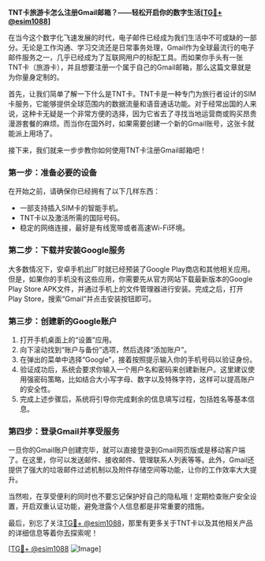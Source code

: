 **TNT卡旅游卡怎么注册Gmail邮箱？——轻松开启你的数字生活[[TG💪+ @esim1088](https://t.me/s/esim1088)]**

在当今这个数字化飞速发展的时代，电子邮件已经成为我们生活中不可或缺的一部分。无论是工作沟通、学习交流还是日常事务处理，Gmail作为全球最流行的电子邮件服务之一，几乎已经成为了互联网用户的标配工具。而如果你手头有一张TNT卡（旅游卡），并且想要注册一个属于自己的Gmail邮箱，那么这篇文章就是为你量身定制的。

首先，让我们简单了解一下什么是TNT卡。TNT卡是一种专门为旅行者设计的SIM卡服务，它能够提供全球范围内的数据流量和语音通话功能。对于经常出国的人来说，这种卡无疑是一个非常方便的选择，因为它省去了寻找当地运营商或购买昂贵漫游套餐的麻烦。而当你在国外时，如果需要创建一个新的Gmail账号，这张卡就能派上用场了。

接下来，我们就来一步步教你如何使用TNT卡注册Gmail邮箱吧！

### 第一步：准备必要的设备

在开始之前，请确保你已经拥有了以下几样东西：
- 一部支持插入SIM卡的智能手机。
- TNT卡以及激活所需的国际号码。
- 稳定的网络连接，最好是有线宽带或者高速Wi-Fi环境。

### 第二步：下载并安装Google服务

大多数情况下，安卓手机出厂时就已经预装了Google Play商店和其他相关应用。但是，如果你的手机没有这些应用，你需要先从官方网站下载最新版本的Google Play Store APK文件，并通过手机上的文件管理器进行安装。完成之后，打开Play Store，搜索“Gmail”并点击安装按钮即可。

### 第三步：创建新的Google账户

1. 打开手机桌面上的“设置”应用。
2. 向下滚动找到“账户与备份”选项，然后选择“添加账户”。
3. 在弹出的菜单中选择“Google”，接着按照提示输入你的手机号码以验证身份。
4. 验证成功后，系统会要求你输入一个用户名和密码来创建新账户。这里建议使用强密码策略，比如结合大小写字母、数字以及特殊字符，这样可以提高账户的安全性。
5. 完成上述步骤后，系统将引导你完成剩余的信息填写过程，包括姓名等基本信息。

### 第四步：登录Gmail并享受服务

一旦你的Gmail账户创建完毕，就可以直接登录到Gmail网页版或是移动客户端了。在这里，你可以发送邮件、接收邮件、管理联系人列表等等。此外，Gmail还提供了强大的垃圾邮件过滤机制以及附件存储空间等功能，让你的工作效率大大提升。

当然啦，在享受便利的同时也不要忘记保护好自己的隐私哦！定期检查账户安全设置，开启双重认证功能，避免泄露个人信息都是非常重要的措施。

最后，别忘了关注[TG💪+ @esim1088](https://t.me/s/esim1088)，那里有更多关于TNT卡以及其他相关产品的详细信息等着你去探索呢！

[[TG💪+ @esim1088](https://t.me/s/esim1088) ![Image](https://i.postimg.cc/4NQfJmqS/Snipaste-2025-05-13-00-14-12.png)]
